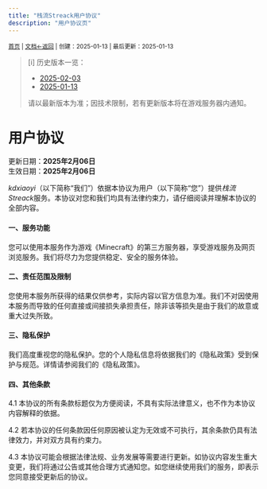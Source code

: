 ```yaml
---
title: "栈流Streack用户协议"
description: "用户协议页"
---
```

<small id="old_menu"><a href="/Streack/">首页</a> | <a href="/Streack/doc/">文档</a></small><small><a href="/Streack/doc">←返回</a> |
 创建：2025-01-13 | 最后更新：2025-01-13</small><br>

> [i] 历史版本一览：<br>
> 
> * [2025-02-03](./user_history/2025-02-03.html)
> * [2025-01-13](./user_history/2025-01-13.html)
> 
> 请以最新版本为准；因技术限制，若有更新版本将在游戏服务器内通知。

<h1>用户协议</h1>
<div>更新日期：<strong>2025年2月06日</strong></div>
<div>生效日期：<strong>2025年2月06日</strong></div>

<p>
  <i>kdxiaoyi</i>（以下简称“我们”）依据本协议为用户（以下简称“您”）提供<i>栈流Streack</i>服务。本协议对您和我们均具有法律约束力，请仔细阅读并理解本协议的全部内容。
</p>

<h4>一、服务功能</h4>
<p>
  您可以使用本服务作为游戏《Minecraft》的第三方服务器，享受游戏服务及网页浏览服务。我们将尽力为您提供稳定、安全的服务体验。
</p>

<h4>二、责任范围及限制</h4>
<p>
  您使用本服务所获得的结果仅供参考，实际内容以官方信息为准。我们不对因使用本服务而导致的任何直接或间接损失承担责任，除非该等损失是由于我们的故意或重大过失所致。
</p>

<h4>三、隐私保护</h4>
<p>
  我们高度重视您的隐私保护。您的个人隐私信息将依据我们的《隐私政策》受到保护与规范。详情请参阅我们的《隐私政策》。
</p>

<h4>四、其他条款</h4>
<p>
  4.1 本协议的所有条款标题仅为方便阅读，不具有实际法律意义，也不作为本协议内容解释的依据。
</p>
<p>
  4.2 若本协议的任何条款因任何原因被认定为无效或不可执行，其余条款仍具有法律效力，并对双方具有约束力。
</p>
<p>
  4.3 本协议可能会根据法律法规、业务发展等需要进行更新。如协议内容发生重大变更，我们将通过公告或其他合理方式通知您。如您继续使用我们的服务，即表示您同意接受更新后的协议。
</p>

<script src="https://rs.kdxiaoyi.top/res/scripts/js/sober@1.0.6.min.js"></script><script src="https://kdxiaoyi.top/Streack/page/js/pmd.js"></script><script src="https://rs.kdxiaoyi.top/res/scripts/js/pmd-reRender.min.js"></script>